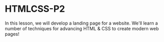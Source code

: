 # HTMLCSS-P2
In this lesson, we will develop a landing page for a website. We'll learn a number of techniques for advancing HTML &amp; CSS to create modern web pages!
